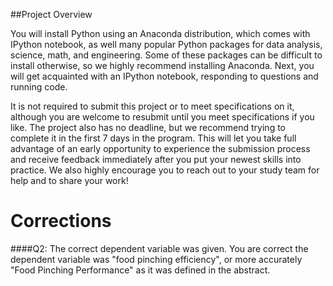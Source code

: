 ##Project Overview

You will install Python using an Anaconda distribution, which comes with IPython notebook, as well many popular Python packages for data analysis, science, math, and engineering. Some of these packages can be difficult to install otherwise, so we highly recommend installing Anaconda. Next, you will get acquainted with an IPython notebook, responding to questions and running code.

It is not required to submit this project or to meet specifications on it, although you are welcome to resubmit until you meet specifications if you like. The project also has no deadline, but we recommend trying to complete it in the first 7 days in the program. This will let you take full advantage of an early opportunity to experience the submission process and receive feedback immediately after you put your newest skills into practice. We also highly encourage you to reach out to your study team for help and to share your work!

# Corrections
####Q2: The correct dependent variable was given.
You are correct the dependent variable was "food pinching efficiency", or more accurately "Food Pinching Performance" as it was defined in the abstract.
